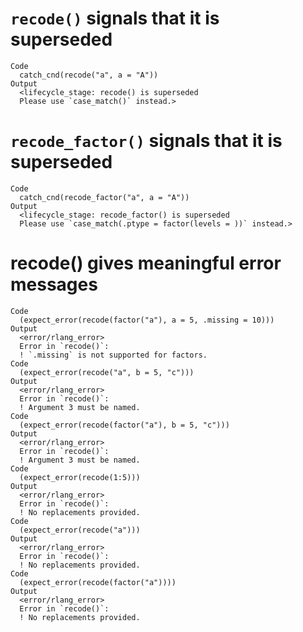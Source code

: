 # `recode()` signals that it is superseded

    Code
      catch_cnd(recode("a", a = "A"))
    Output
      <lifecycle_stage: recode() is superseded
      Please use `case_match()` instead.>

# `recode_factor()` signals that it is superseded

    Code
      catch_cnd(recode_factor("a", a = "A"))
    Output
      <lifecycle_stage: recode_factor() is superseded
      Please use `case_match(.ptype = factor(levels = ))` instead.>

# recode() gives meaningful error messages

    Code
      (expect_error(recode(factor("a"), a = 5, .missing = 10)))
    Output
      <error/rlang_error>
      Error in `recode()`:
      ! `.missing` is not supported for factors.
    Code
      (expect_error(recode("a", b = 5, "c")))
    Output
      <error/rlang_error>
      Error in `recode()`:
      ! Argument 3 must be named.
    Code
      (expect_error(recode(factor("a"), b = 5, "c")))
    Output
      <error/rlang_error>
      Error in `recode()`:
      ! Argument 3 must be named.
    Code
      (expect_error(recode(1:5)))
    Output
      <error/rlang_error>
      Error in `recode()`:
      ! No replacements provided.
    Code
      (expect_error(recode("a")))
    Output
      <error/rlang_error>
      Error in `recode()`:
      ! No replacements provided.
    Code
      (expect_error(recode(factor("a"))))
    Output
      <error/rlang_error>
      Error in `recode()`:
      ! No replacements provided.

